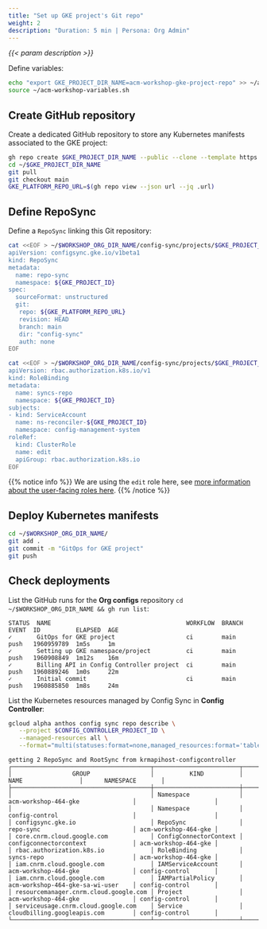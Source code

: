 ```yaml
---
title: "Set up GKE project's Git repo"
weight: 2
description: "Duration: 5 min | Persona: Org Admin"
---
```

_{{< param description >}}_

Define variables:
```Bash
echo "export GKE_PROJECT_DIR_NAME=acm-workshop-gke-project-repo" >> ~/acm-workshop-variables.sh
source ~/acm-workshop-variables.sh
```

## Create GitHub repository

Create a dedicated GitHub repository to store any Kubernetes manifests associated to the GKE project:
```Bash
gh repo create $GKE_PROJECT_DIR_NAME --public --clone --template https://github.com/mathieu-benoit/config-sync-template-repo
cd ~/$GKE_PROJECT_DIR_NAME
git pull
git checkout main
GKE_PLATFORM_REPO_URL=$(gh repo view --json url --jq .url)
```

## Define RepoSync

Define a `RepoSync` linking this Git repository:
```Bash
cat <<EOF > ~/$WORKSHOP_ORG_DIR_NAME/config-sync/projects/$GKE_PROJECT_ID/gke-config-repo-sync.yaml
apiVersion: configsync.gke.io/v1beta1
kind: RepoSync
metadata:
  name: repo-sync
  namespace: ${GKE_PROJECT_ID}
spec:
  sourceFormat: unstructured
  git:
   repo: ${GKE_PLATFORM_REPO_URL}
   revision: HEAD
   branch: main
   dir: "config-sync"
   auth: none
EOF
```

```Bash
cat <<EOF > ~/$WORKSHOP_ORG_DIR_NAME/config-sync/projects/$GKE_PROJECT_ID/gke-config-repo-sync-role-binding.yaml
apiVersion: rbac.authorization.k8s.io/v1
kind: RoleBinding
metadata:
  name: syncs-repo
  namespace: ${GKE_PROJECT_ID}
subjects:
- kind: ServiceAccount
  name: ns-reconciler-${GKE_PROJECT_ID}
  namespace: config-management-system
roleRef:
  kind: ClusterRole
  name: edit
  apiGroup: rbac.authorization.k8s.io
EOF
```
{{% notice info %}}
We are using the `edit` role here, see [more information about the user-facing roles here](https://kubernetes.io/docs/reference/access-authn-authz/rbac/#user-facing-roles).
{{% /notice %}}

## Deploy Kubernetes manifests

```Bash
cd ~/$WORKSHOP_ORG_DIR_NAME/
git add .
git commit -m "GitOps for GKE project"
git push
```

## Check deployments

List the GitHub runs for the **Org configs** repository `cd ~/$WORKSHOP_ORG_DIR_NAME && gh run list`:
```Plaintext
STATUS  NAME                                      WORKFLOW  BRANCH  EVENT  ID          ELAPSED  AGE
✓       GitOps for GKE project                    ci        main    push   1960959789  1m5s     1m
✓       Setting up GKE namespace/project          ci        main    push   1960908849  1m12s    16m
✓       Billing API in Config Controller project  ci        main    push   1960889246  1m0s     22m
✓       Initial commit                            ci        main    push   1960885850  1m8s     24m
```

List the Kubernetes resources managed by Config Sync in **Config Controller**:
```Bash
gcloud alpha anthos config sync repo describe \
   --project $CONFIG_CONTROLLER_PROJECT_ID \
   --managed-resources all \
   --format="multi(statuses:format=none,managed_resources:format='table[box](group:sort=2,kind,name,namespace:sort=1)')"
```
```Plaintext
getting 2 RepoSync and RootSync from krmapihost-configcontroller
┌───────────────────────────────────────┬────────────────────────┬────────────────────────────────────┬──────────────────────┐
│                 GROUP                 │          KIND          │                NAME                │      NAMESPACE       │
├───────────────────────────────────────┼────────────────────────┼────────────────────────────────────┼──────────────────────┤
│                                       │ Namespace              │ acm-workshop-464-gke               │                      │
│                                       │ Namespace              │ config-control                     │                      │
│ configsync.gke.io                     │ RepoSync               │ repo-sync                          │ acm-workshop-464-gke │
│ core.cnrm.cloud.google.com            │ ConfigConnectorContext │ configconnectorcontext             │ acm-workshop-464-gke │
│ rbac.authorization.k8s.io             │ RoleBinding            │ syncs-repo                         │ acm-workshop-464-gke │
│ iam.cnrm.cloud.google.com             │ IAMServiceAccount      │ acm-workshop-464-gke               │ config-control       │
│ iam.cnrm.cloud.google.com             │ IAMPartialPolicy       │ acm-workshop-464-gke-sa-wi-user    │ config-control       │
│ resourcemanager.cnrm.cloud.google.com │ Project                │ acm-workshop-464-gke               │ config-control       │
│ serviceusage.cnrm.cloud.google.com    │ Service                │ cloudbilling.googleapis.com        │ config-control       │
└───────────────────────────────────────┴────────────────────────┴────────────────────────────────────┴──────────────────────┘
```